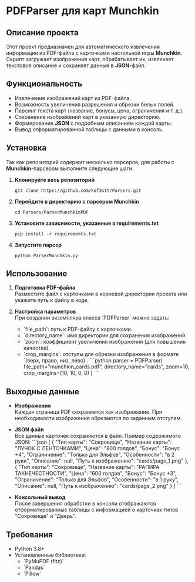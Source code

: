 # PDFParser для карт Munchkin

## Описание проекта

Этот проект предназначен для автоматического извлечения информации из PDF-файла с карточками настольной игры **Munchkin**.  
Скрипт загружает изображения карт, обрабатывает их, извлекает текстовое описание и сохраняет данные в **JSON**-файл.

## Функциональность

- Извлечение изображений карт из PDF-файла.
- Возможность увеличения разрешения и обрезки белых полей.
- Парсинг текста карт (название, бонусы, цена, ограничения и т. д.).
- Сохранение изображений карт в указанную директорию.
- Формирование **JSON** с подробным описанием каждой карты.
- Вывод отформатированной таблицы с данными в консоль.

## Установка

Так как репозиторий содержит несколько парсеров, для работы с **Munchkin**-парсером выполните следующие шаги:

1. **Клонируйте весь репозиторий**  
   ```
   git clone https://github.com/kof3stt/Parsers.git
   ```

2. **Перейдите в директорию с парсером Munchkin**  
   ```
   cd Parsers/ParserMunchkinPDF
   ```

3. **Установите зависимости, указанные в requirements.txt**
   ```
   pip install -r requirements.txt
   ```

4. **Запустите парсер**
   ```
   python ParserMunchkin.py
   ```

## Использование

1. **Подготовка PDF-файла**  
   Разместите файл с карточками в корневой директории проекта или укажите путь к файлу в коде.

2. **Настройка параметров**  
   При создании экземпляра класса \`PDFParser\` можно задать:
   - \`file_path\`: путь к PDF-файлу с карточками.
   - \`directory_name\`: имя директории для сохранения изображений.
   - \`zoom\`: коэффициент увеличения изображения (для повышения качества).
   - \`crop_margins\`: отступы для обрезки изображения в формате \`(верх, право, низ, лево)\`.
   \`\`\`python
   parser = PDFParser(
       file_path="munchkin_cards.pdf",
       directory_name="cards",
       zoom=10,
       crop_margins=(10, 10, 0, 0)
   )
   \`\`\`

## Выходные данные

- **Изображения**  
  Каждая страница PDF сохраняется как изображение. При необходимости изображения обрезаются по заданным отступам.

- **JSON файл**  
  Все данные карточек сохраняются в файл. Пример содержимого JSON:
  \`\`\`json
  [
      {
          "Тип карты": "Сокровище",
          "Название карты": "ЛУЧОК С ЛЕНТОЧКАМИ",
          "Цена": "800 голдов",
          "Бонус": "Бонус +4",
          "Ограничение": "Только для Эльфов",
          "Особенности": "в 2 руки",
          "Описание": null,
          "Путь к изображению": "cards/page_1.png"
      },
      {
          "Тип карты": "Сокровище",
          "Название карты": "РАПИРА ТАКНЕЧЕСТНОСТИ",
          "Цена": "600 голдов",
          "Бонус": "Бонус +3",
          "Ограничение": "Только для Эльфов",
          "Особенности": "в 1 руку",
          "Описание": null,
          "Путь к изображению": "cards/page_2.png"
      }
  ]
  \`\`\`

- **Консольный вывод**  
  После завершения обработки в консоли отображаются отформатированные таблицы с информацией о карточках типов "Сокровище" и "Дверь".

## Требования

- Python 3.8+
- Установленные библиотеки:
  - \`PyMuPDF (fitz)\`
  - \`Pandas\`
  - \`Pillow\`
